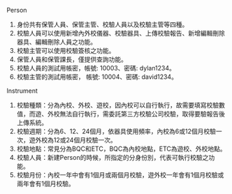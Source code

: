 Person
1. 身份共有保管人員、保管主管、校驗人員以及校驗主管等四種。
2. 校驗人員可以使用新增內外校儀器、校驗器具、上傳校驗報告、新增編輯刪除器具、編輯刪除人員之功能。
3. 校驗主管可以使用校驗簽核之功能。
4. 保管人員和保管課長，僅提供查詢功能。
5. 校驗人員的測試用帳密，帳號: 10003、密碼: dylan1234。
6. 校驗主管的測試用帳密， 帳號: 10004、密碼: david1234。

Instrument
1. 校驗種類：分為內校、外校、遊校，因內校可以自行執行，故需要填寫校驗數值，而遊、外校無法自行執行，需委託第三方校驗公司校驗，取得要驗報告後上傳系統。
2. 校驗週期：分為6、12、24個月，依器具使用頻率，內校為6或12個月校驗一次，遊外校為12或24個月校驗一次。
3. 校驗地點：常見分為BQC和ETC，BQC為內校地點，ETC為遊校、外校地點。
4. 校驗人員：新建Person的時候，所指定的分身份別，代表可執行校驗之功能。
5. 校驗月份：內校一年中會有1個月或兩個月校驗，遊外校一年會有1個月校驗或兩年會有1個月校驗。

